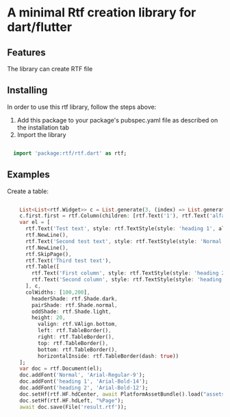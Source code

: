 <!--
This README describes the package. If you publish this package to pub.dev,
this README's contents appear on the landing page for your package.

For information about how to write a good package README, see the guide for
[writing package pages](https://dart.dev/tools/pub/writing-package-pages).

For general information about developing packages, see the Dart guide for
[creating packages](https://dart.dev/guides/libraries/create-packages)
and the Flutter guide for
[developing packages and plugins](https://flutter.dev/to/develop-packages).
-->

<h1>A minimal Rtf creation library for dart/flutter</h1>

## Features

The library can create RTF file 

## Installing
In order to use this rtf library, follow the steps above:
<ol>
  <li>Add this package to your package's pubspec.yaml file as described on the installation tab</li>
  <li>Import the library</li>
</ol>

```dart

  import 'package:rtf/rtf.dart' as rtf;

```

## Examples

Create a table:

```dart

    List<List<rtf.Widget>> c = List.generate(3, (index) => List.generate(2, (c) => rtf.Text('Cell$index$c')));
    c.first.first = rtf.Column(children: [rtf.Text('1'), rtf.Text('alfa')]);
    var el = [
      rtf.Text('Test text', style: rtf.TextStyle(style: 'heading 1', align: rtf.Align.right)),
      rtf.NewLine(),
      rtf.Text('Second test text', style: rtf.TextStyle(style: 'Normal')),
      rtf.NewLine(),
      rtf.SkipPage(),
      rtf.Text('Third test text'),
      rtf.Table([
        rtf.Text('First column', style: rtf.TextStyle(style: 'heading 2', align: rtf.Align.center)),
        rtf.Text('Second column', style: rtf.TextStyle(style: 'heading 2', align: rtf.Align.center))
      ], c,
      colWidths: [100,200],
        headerShade: rtf.Shade.dark,
        pairShade: rtf.Shade.normal,
        oddShade: rtf.Shade.light,
        height: 20,
          valign: rtf.VAlign.bottom,
          left: rtf.TableBorder(),
          right: rtf.TableBorder(),
          top: rtf.TableBorder(),
          bottom: rtf.TableBorder(),
          horizontalInside: rtf.TableBorder(dash: true))
    ];
    var doc = rtf.Document(el);
    doc.addFont('Normal', 'Arial-Regular-9');
    doc.addFont('heading 1', 'Arial-Bold-14');
    doc.addFont('heading 2', 'Arial-Bold-12');
    doc.setHf(rtf.HF.hdCenter, await PlatformAssetBundle().load("assets/retro.png"));
    doc.setHf(rtf.HF.hdLeft, "%Page");
    await doc.save(File('result.rtf'));

```
